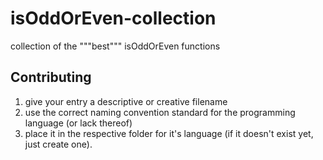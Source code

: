 # isOddOrEven-collection
collection of the """best""" isOddOrEven functions

## Contributing

1. give your entry a descriptive or creative filename
2. use the correct naming convention standard for the programming language (or lack thereof)
3. place it in the respective folder for it's language (if it doesn't exist yet, just create one).

